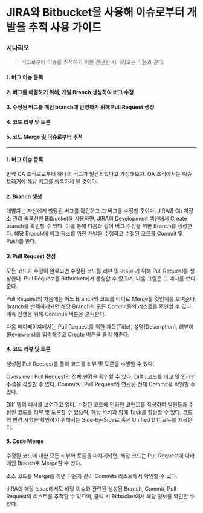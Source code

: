 # JIRA와 Bitbucket을 사용해 이슈로부터 개발을 추적 사용 가이드   

### 시나리오
> 버그로부터 이슈를 추적하기 위한 간단한 시나리오는 다음과 같다. 

#### 1. 버그 이슈 등록
#### 2. 버그를 해결하기 위해, 개발 Branch 생성하여 버그 수정
#### 3. 수정된 버그를 메인 branch에 반영하기 위해 Pull Request 생성
#### 4. 코드 리뷰 및 토론
#### 5. 코드 Merge 및 이슈로부터 추적 

---

#### 1. 버그 이슈 등록
만약 QA 조직으로부터 하나의 버그가 발견되었다고 가정해보자. QA 조직에서는 이슈 트래커에 해당 버그를 등록하게 될 것이다. 


#### 2. Branch 생성
개발자는 자신에게 할당된 버그를 확인하고 그 버그를 수정할 것이다. JIRA와 Git 저장소 관리 솔루션인 Bitbucket을 사용하면, JIRA의 Development 섹션에서 Create branch를 확인할 수 있다. 이를 통해 다음과 같이 버그 수정을 위한 Branch를 생성한다. 
해당 Branch에 버그 픽스를 위한 개발을 수행하고 수정된 코드를 Commit 및 Push를 한다. 

#### 3. Pull Request 생성
모든 코드가 수정이 완료되면 수정된 코드를 리뷰 및 머지하기 위해 Pull Request를 생성한다. Pull Request를 Bitbucket에서 생성할 수 있으며, 다음 그림은 그 예시를 보여준다. 

Pull Request의 처음에는 어느 Branch의 코드를 어디로 Merge할 것인지를 보여준다. Branch를 선택하게되면 해당 Branch의 모든 Commit들의 리스트를 확인할 수 있다. 계속 진행을 위해 Continue 버튼을 클릭한다.


다음 페이페이지에서는 Pull Request를 위한 제목(Title), 설명(Description), 리뷰어(Reviewers)를 입력해주고 Create 버튼을 클릭 해준다.

#### 4. 코드 리뷰 및 토론

생성된 Pull Request를 통해 코드를 리뷰 및 토론을 수행할 수 있다. 

Overview : Pull Request의 전체 현황을 확인할 수 있다.
Diff : 코드를 비교 및 인라인 주석을 작성할 수 있다.
Commits : Pull Request와 연관된 전체 Commit을 확인할 수 있다. 


Diff 탭의 예시를 보여주고 있다. 
수정된 코드에 인라인 코멘트를 작성하여 팀원들과 수정된 코드를 리뷰 및 토론할 수 있으며, 해당 주석과 함께 Task를 할당할 수 있다. 코드의 변경 사항을 확인하기 위해서는 Side-by-Side로 혹은 Unified Diff 모두를 제공한다.

#### 5. Code Merge
수정된 코드에 대한 모든 리뷰와 토론을 마치게되면, 해당 코드는 Pull Request에 따라 메인 Branch로 Merge할 수 있다.

소스 코드를 Merge를 하면 다음과 같이 Commits 리스트에서 확인할 수 있다. 


JIRA의 해당 Issue에서도 해당 이슈와 관련된 생성된 Branch, Commit, Pull Request의 리스트를 추적할 수 있으며, 클릭 시 Bitbucket에서 해당 정보를 확인할 수 있다.  

